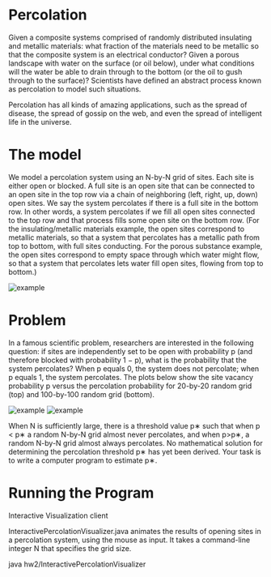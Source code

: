 # Percolation
<p>Given a composite systems comprised of randomly distributed insulating and metallic materials: what fraction of the materials need to be metallic so that the composite system is an electrical conductor? Given a porous landscape with water on the surface (or oil below), under what conditions will the water be able to drain through to the bottom (or the oil to gush through to the surface)? Scientists have defined an abstract process known as percolation to model such situations.</p>
<p>Percolation has all kinds of amazing applications, such as the spread of disease, the spread of gossip on the web, and even the spread of intelligent life in the universe.</p>
<h1>The model</h1>
<p>We model a percolation system using an N-by-N grid of sites. Each site is either open or blocked. A full site is an open site that can be connected to an open site in the top row via a chain of neighboring (left, right, up, down) open sites. We say the system percolates if there is a full site in the bottom row. In other words, a system percolates if we fill all open sites connected to the top row and that process fills some open site on the bottom row. (For the insulating/metallic materials example, the open sites correspond to metallic materials, so that a system that percolates has a metallic path from top to bottom, with full sites conducting. For the porous substance example, the open sites correspond to empty space through which water might flow, so that a system that percolates lets water fill open sites, flowing from top to bottom.)</P>
<img src="https://sp19.datastructur.es/materials/hw/hw2/images/percolates.png" alt="example">
<h1>Problem</h1>
<p>In a famous scientific problem, researchers are interested in the following question: if sites are independently set to be open with probability p (and therefore blocked with probability 1 − p), what is the probability that the system percolates? When p equals 0, the system does not percolate; when p equals 1, the system percolates. The plots below show the site vacancy probability p versus the percolation probability for 20-by-20 random grid (top) and 100-by-100 random grid (bottom).</p>
<img src="https://sp19.datastructur.es/materials/hw/hw2/images/percolation-threshold20.png" alt="example">
<img src="https://sp19.datastructur.es/materials/hw/hw2/images/percolation-threshold100.png" alt="example">
<p>When N is sufficiently large, there is a threshold value p∗ such that when p < p∗ a random N-by-N grid almost never percolates, and when p>p∗, a random N-by-N grid almost always percolates. No mathematical solution for determining the percolation threshold p∗ has yet been derived. Your task is to write a computer program to estimate p∗.</p>

<h1>Running the Program</h1>
<p>Interactive Visualization client</p>
<p>InteractivePercolationVisualizer.java animates the results of opening sites in a percolation system, using the mouse as input. It takes a command-line integer N that specifies the grid size.</p>
<p>java hw2/InteractivePercolationVisualizer</p>


